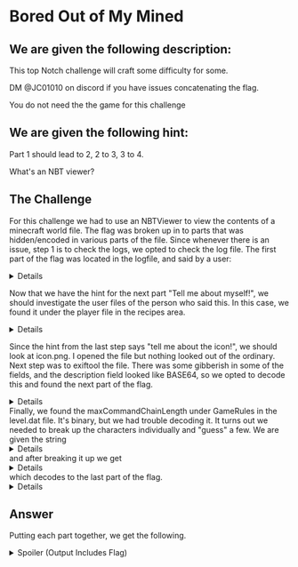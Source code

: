 # Bored Out of My Mined

## We are given the following description: 
This top Notch challenge will craft some difficulty for some.

DM @JC01010 on discord if you have issues concatenating the flag.

You do not need the the game for this challenge

## We are given the following hint:
Part 1 should lead to 2, 2 to 3, 3 to 4.

What's an NBT viewer?

## The Challenge

For this challenge we had to use an NBTViewer to view the contents of a minecraft world file. The flag was broken up in to parts that was hidden/encoded in various parts of the file. Since whenever there is an issue, step 1 is to check the logs, we opted to check the log file. The first part of the flag was located in the logfile, and said by a user:

<details>
Note: Found inside log file by searching for "flag"
[2:16:52] [Server thread/INFO]: <Herobrine> pt 1: flag{d0_5
[2:16:52] [Server thread/INFO]: <Herobrine> Tell me about myself!
flag{d0_5
</details>

Now that we have the hint for the next part "Tell me about myself!", we should investigate the user files of the person who said this. In this case, we found it under the player file in the recipes area.
<details>
minecraft:tell me about the icon!
minecraft:7@R5_R (pt 2)
</details>

Since the hint from the last step says "tell me about the icon!", we should look at icon.png. I opened the file but nothing looked out of the ordinary. Next step was to exiftool the file. There was some gibberish in some of the fields, and the description field looked like BASE64, so we opted to decode this and found the next part of the flag.
<details>
Finally, tell me about the level - perhaps, the command length?
pt 3: 0Tat3?_ 
</details>
Finally, we found the maxCommandChainLength under GameRules in the level.dat file. It's binary, but we had trouble decoding it. It turns out we needed to break up the characters individually and "guess" a few. We are given the string <details>11211652581215153161125</details> and after breaking it up we get <details>112 116 52 58 121 51 53 161 125</details> which decodes to the last part of the flag. 
<details>
pt4: pt4:y35¡}
</details>

## Answer 
Putting each part together, we get the following. 
<details><summary>Spoiler (Output Includes Flag)</summary>
<p>
```
flag{d0_57@R5_R0Tat3?_y35¡}
```

</p>
</details>
